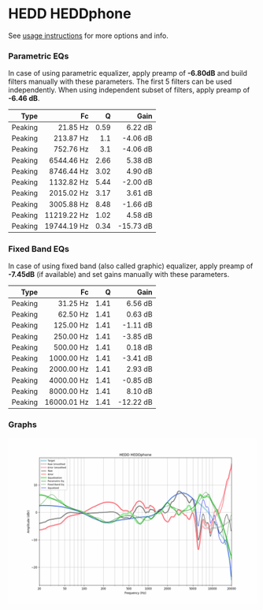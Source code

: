 # HEDD HEDDphone
See [usage instructions](https://github.com/jaakkopasanen/AutoEq#usage) for more options and info.

### Parametric EQs
In case of using parametric equalizer, apply preamp of **-6.80dB** and build filters manually
with these parameters. The first 5 filters can be used independently.
When using independent subset of filters, apply preamp of **-6.46 dB**.

| Type    | Fc          |    Q | Gain      |
|--------:|------------:|-----:|----------:|
| Peaking | 21.85 Hz    | 0.59 | 6.22 dB   |
| Peaking | 213.87 Hz   | 1.1  | -4.06 dB  |
| Peaking | 752.76 Hz   | 3.1  | -4.06 dB  |
| Peaking | 6544.46 Hz  | 2.66 | 5.38 dB   |
| Peaking | 8746.44 Hz  | 3.02 | 4.90 dB   |
| Peaking | 1132.82 Hz  | 5.44 | -2.00 dB  |
| Peaking | 2015.02 Hz  | 3.17 | 3.61 dB   |
| Peaking | 3005.88 Hz  | 8.48 | -1.66 dB  |
| Peaking | 11219.22 Hz | 1.02 | 4.58 dB   |
| Peaking | 19744.19 Hz | 0.34 | -15.73 dB |

### Fixed Band EQs
In case of using fixed band (also called graphic) equalizer, apply preamp of **-7.45dB**
(if available) and set gains manually with these parameters.

| Type    | Fc          |    Q | Gain      |
|--------:|------------:|-----:|----------:|
| Peaking | 31.25 Hz    | 1.41 | 6.56 dB   |
| Peaking | 62.50 Hz    | 1.41 | 0.63 dB   |
| Peaking | 125.00 Hz   | 1.41 | -1.11 dB  |
| Peaking | 250.00 Hz   | 1.41 | -3.85 dB  |
| Peaking | 500.00 Hz   | 1.41 | 0.18 dB   |
| Peaking | 1000.00 Hz  | 1.41 | -3.41 dB  |
| Peaking | 2000.00 Hz  | 1.41 | 2.93 dB   |
| Peaking | 4000.00 Hz  | 1.41 | -0.85 dB  |
| Peaking | 8000.00 Hz  | 1.41 | 8.10 dB   |
| Peaking | 16000.01 Hz | 1.41 | -12.22 dB |

### Graphs
![](./HEDD%20HEDDphone.png)